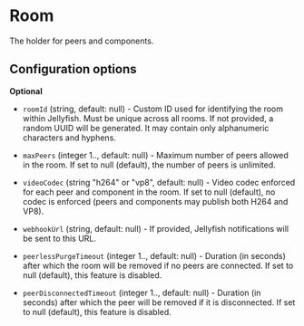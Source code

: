 # Room

The holder for peers and components.

## Configuration options

**Optional**

* `roomId` (string, default: null) - Custom ID used for identifying the room within Jellyfish.
  Must be unique across all rooms. If not provided, a random UUID will be generated. 
  It may contain only alphanumeric characters and hyphens.

* `maxPeers` (integer 1.., default: null) - Maximum number of peers allowed in the room.
  If set to null (default), the number of peers is unlimited.

* `videoCodec` (string "h264" or "vp8", default: null) - Video codec enforced for each peer and component in the room.
  If set to null (default), no codec is enforced (peers and components may publish both H264 and VP8).

* `webhookUrl` (string, default: null) - If provided, Jellyfish notifications will be sent to this URL.

* `peerlessPurgeTimeout` (integer 1.., default: null) - Duration (in seconds) after which the room
  will be removed if no peers are connected. If set to null (default), this feature is disabled.

* `peerDisconnectedTimeout` (integer 1.., default: null) - Duration (in seconds) after which the peer
  will be removed if it is disconnected. If set to null (default), this feature is disabled.
